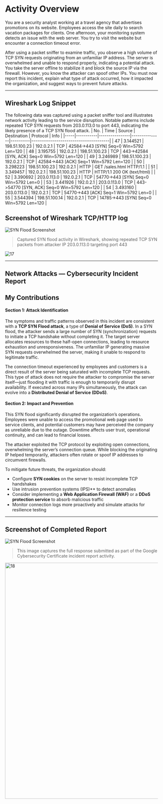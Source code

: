 # Activity Overview

You are a security analyst working at a travel agency that advertises promotions on its website. Employees access the site daily to search vacation packages for clients. One afternoon, your monitoring system detects an issue with the web server. You try to visit the website but encounter a connection timeout error.

After using a packet sniffer to examine traffic, you observe a high volume of TCP SYN requests originating from an unfamiliar IP address. The server is overwhelmed and unable to respond properly, indicating a potential attack. You take the server offline to stabilize it and block the source IP via the firewall. However, you know the attacker can spoof other IPs. You must now report this incident, explain what type of attack occurred, how it impacted the organization, and suggest ways to prevent future attacks.

---

## Wireshark Log Snippet
The following data was captured using a packet sniffer tool and illustrates network activity leading to the service disruption. Notable patterns include repeated TCP SYN requests from 203.0.113.0 to port 443, indicating the likely presence of a TCP SYN flood attack.
| No. | Time      | Source         | Destination   | Protocol | Info                                   |
|-----|-----------|----------------|---------------|----------|----------------------------------------|
| 47  | 3.144521  | 198.51.100.23  | 192.0.2.1     | TCP      | 42584->443 [SYN] Seq=0 Win=5792 Len=120 |
| 48  | 3.195755  | 192.0.2.1      | 198.51.100.23 | TCP      | 443->42584 [SYN, ACK] Seq=0 Win=5792 Len=120 |
| 49  | 3.246989  | 198.51.100.23  | 192.0.2.1     | TCP      | 42584->443 [ACK] Seq=1 Win=5792 Len=120 |
| 50  | 3.298223  | 198.51.100.23  | 192.0.2.1     | HTTP     | GET /sales.html HTTP/1.1               |
| 51  | 3.349457  | 192.0.2.1      | 198.51.100.23 | HTTP     | HTTP/1.1 200 OK (text/html)            |
| 52  | 3.390692  | 203.0.113.0    | 192.0.2.1     | TCP      | 54770->443 [SYN] Seq=0 Win=5792 Len=0   |
| 53  | 3.441926  | 192.0.2.1      | 203.0.113.0   | TCP      | 443->54770 [SYN, ACK] Seq=0 Win=5792 Len=120 |
| 54  | 3.493160  | 203.0.113.0    | 192.0.2.1     | TCP      | 54770->443 [ACK] Seq=1 Win=5792 Len=0   |
| 55  | 3.544394  | 198.51.100.14  | 192.0.2.1     | TCP      | 14785->443 [SYN] Seq=0 Win=5792 Len=120 |

## Screenshot of Wireshark TCP/HTTP log
![SYN Flood Screenshot](screenshots/syn-flood-log.png)
> Captured SYN flood activity in Wireshark, showing repeated TCP SYN packets from attacker IP 203.0.113.0 targeting port 443

![17](https://github.com/user-attachments/assets/2b058a90-fd0a-4713-b2fd-d26b663d6d55)

---

## Network Attacks — Cybersecurity Incident Report

## My Contributions

#### Section 1: Attack Identification

The symptoms and traffic patterns observed in this incident are consistent with a **TCP SYN Flood attack**, a type of **Denial of Service (DoS)**. In a SYN flood, the attacker sends a large number of SYN (synchronization) requests to initiate a TCP handshake without completing it. The target server allocates resources to these half-open connections, leading to resource exhaustion and unresponsiveness. The unfamiliar IP generating massive SYN requests overwhelmed the server, making it unable to respond to legitimate traffic.

The connection timeout experienced by employees and customers is a direct result of the server being saturated with incomplete TCP requests. This type of attack does not require the attacker to compromise the server itself—just flooding it with traffic is enough to temporarily disrupt availability. If executed across many IPs simultaneously, the attack can evolve into a **Distributed Denial of Service (DDoS)**.

#### Section 2: Impact and Prevention

This SYN flood significantly disrupted the organization’s operations. Employees were unable to access the promotional web page used to service clients, and potential customers may have perceived the company as unreliable due to the outage. Downtime affects user trust, operational continuity, and can lead to financial losses.

The attacker exploited the TCP protocol by exploiting open connections, overwhelming the server’s connection queue. While blocking the originating IP helped temporarily, attackers often rotate or spoof IP addresses to circumvent firewalls.

To mitigate future threats, the organization should:
- Configure **SYN cookies** on the server to resist incomplete TCP handshakes
- Use intrusion prevention systems (IPS)** to detect anomalies
- Consider implementing a **Web Application Firewall (WAF)** or a **DDoS protection service** to absorb malicious traffic
- Monitor connection logs more proactively and simulate attacks for resilience testing

---

## Screenshot of Completed Report  
![SYN Flood Screenshot](screenshots/syn-flood-log.png)
> This image captures the full response submitted as part of the Google Cybersecurity Certificate incident report activity.
<img width="581" height="777" alt="18" src="https://github.com/user-attachments/assets/f3a6e4d6-6d9e-4687-970d-da55636a3d01" />
